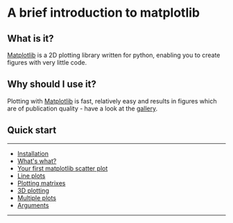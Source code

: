 ---
---

# A brief introduction to matplotlib

## What is it?

[Matplotlib](http://matplotlib.org/) is a 2D plotting library written for python, enabling you to create figures with very little code.

## Why should I use it?

Plotting with [Matplotlib](http://matplotlib.org/) is fast, relatively easy and results in figures which are of publication quality - have a look at the [gallery](http://matplotlib.org/gallery.html).

## Quick start

***

* [Installation](matplotlib_library_install)
* [What's what?](matplotlib_whats_what)
* [Your first matplotlib scatter plot](quick_scatter)
* [Line plots](quick_line)
* [Plotting matrixes](plotting_matrix)
* [3D plotting](plotting_3d)
* [Multiple plots](multi_plotting)
* [Arguments](arguments_intro)

***




